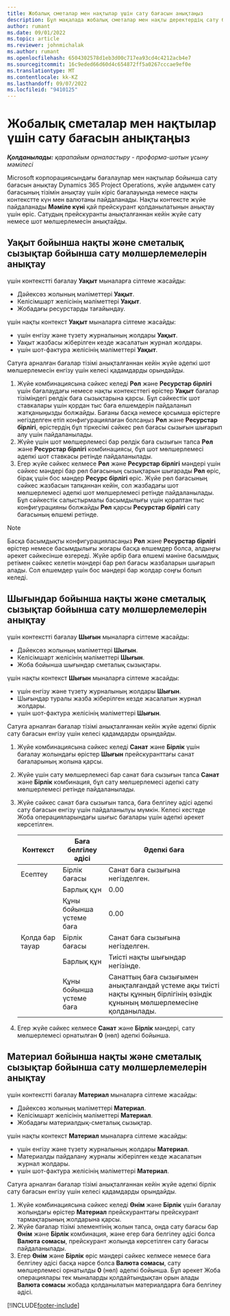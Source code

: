 ```yaml
---
title: Жобалық сметалар мен нақтылар үшін сату бағасын анықтаңыз
description: Бұл мақалада жобалық сметалар мен нақты деректердің сату бағасы қалай анықталғаны туралы ақпарат берілген.
author: rumant
ms.date: 09/01/2022
ms.topic: article
ms.reviewer: johnmichalak
ms.author: rumant
ms.openlocfilehash: 6504302578d1eb3d00c717ea93cd4c4212acb4e7
ms.sourcegitcommit: 16c9eded66d60d4c654872ff5a0267cccae9ef0e
ms.translationtype: MT
ms.contentlocale: kk-KZ
ms.lasthandoff: 09/07/2022
ms.locfileid: "9410125"
---
```

# <a name="determine-sales-prices-for-project-estimates-and-actuals"></a>Жобалық сметалар мен нақтылар үшін сату бағасын анықтаңыз

_**Қолданылады:** қарапайым орналастыру - проформа-шотын ұсыну мәмілесі_

Microsoft корпорациясындағы бағалаулар мен нақтылар бойынша сату бағасын анықтау Dynamics 365 Project Operations, жүйе алдымен сату бағасының тізімін анықтау үшін кіріс бағалауында немесе нақты контекстте күн мен валютаны пайдаланады. Нақты контексте жүйе пайдаланады **Мәміле күні** қай прейскурант қолданылатынын анықтау үшін өріс. Сатудың прейскуранты анықталғаннан кейін жүйе сату немесе шот мөлшерлемесін анықтайды.

## <a name="determining-sales-rates-on-actual-and-estimate-lines-for-time"></a>Уақыт бойынша нақты және сметалық сызықтар бойынша сату мөлшерлемелерін анықтау

үшін контекстті бағалау **Уақыт** мыналарға сілтеме жасайды:

- Дәйексөз жолының мәліметтері **Уақыт**.
- Келісімшарт желісінің мәліметтері **Уақыт**.
- Жобадағы ресурстарды тағайындау.

үшін нақты контекст **Уақыт** мыналарға сілтеме жасайды:

- үшін енгізу және түзету журналының жолдары **Уақыт**.
- Уақыт жазбасы жіберілген кезде жасалатын журнал жолдары.
- үшін шот-фактура желісінің мәліметтері **Уақыт**. 

Сатуға арналған бағалар тізімі анықталғаннан кейін жүйе әдепкі шот мөлшерлемесін енгізу үшін келесі қадамдарды орындайды.

1. Жүйе комбинациясына сәйкес келеді **Рөл** және **Ресурстар бірлігі** үшін бағалаудағы немесе нақты контексттегі өрістер **Уақыт** бағалар тізіміндегі рөлдік баға сызықтарына қарсы. Бұл сәйкестік шот ставкалары үшін қордан тыс баға өлшемдерін пайдаланып жатқаныңызды болжайды. Бағаны басқа немесе қосымша өрістерге негізделген етіп конфигурациялаған болсаңыз **Рөл** және **Ресурстар бірлігі**, өрістердің бұл тіркесімі сәйкес рөл бағасы сызығын шығарып алу үшін пайдаланылады.
1. Жүйе үшін шот мөлшерлемесі бар рөлдік баға сызығын тапса **Рөл** және **Ресурстар бірлігі** комбинациясы, бұл шот мөлшерлемесі әдепкі шот ставкасы ретінде пайдаланылады.
1. Егер жүйе сәйкес келмесе **Рөл** және **Ресурстар бірлігі** мәндері үшін сәйкес мәндері бар рөл бағасының сызықтарын шығарады **Рөл** өріс, бірақ үшін бос мәндер **Ресурс бірлігі** өріс. Жүйе рөл бағасының сәйкес жазбасын тапқаннан кейін, сол жазбадағы шот мөлшерлемесі әдепкі шот мөлшерлемесі ретінде пайдаланылады. Бұл сәйкестік салыстырмалы басымдылығы үшін қораптан тыс конфигурацияны болжайды **Рөл** қарсы **Ресурстар бірлігі** сату бағасының өлшемі ретінде.

> [!NOTE]
> Басқа басымдықты конфигурацияласаңыз **Рөл** және **Ресурстар бірлігі** өрістер немесе басымдылығы жоғары басқа өлшемдер болса, алдыңғы әрекет сәйкесінше өзгереді. Жүйе әрбір баға өлшемі мәніне басымдық ретімен сәйкес келетін мәндері бар рөл бағасы жазбаларын шығарып алады. Сол өлшемдер үшін бос мәндері бар жолдар соңғы болып келеді.

## <a name="determining-sales-rates-on-actual-and-estimate-lines-for-expense"></a>Шығындар бойынша нақты және сметалық сызықтар бойынша сату мөлшерлемелерін анықтау

үшін контекстті бағалау **Шығын** мыналарға сілтеме жасайды:

- Дәйексөз жолының мәліметтері **Шығын**.
- Келісімшарт желісінің мәліметтері **Шығын**.
- Жоба бойынша шығындар сметалық сызықтары.

үшін нақты контекст **Шығын** мыналарға сілтеме жасайды:

- үшін енгізу және түзету журналының жолдары **Шығын**.
- Шығындар туралы жазба жіберілген кезде жасалатын журнал жолдары.
- үшін шот-фактура желісінің мәліметтері **Шығын**. 

Сатуға арналған бағалар тізімі анықталғаннан кейін жүйе әдепкі бірлік сату бағасын енгізу үшін келесі қадамдарды орындайды.

1. Жүйе комбинациясына сәйкес келеді **Санат** және **Бірлік** үшін бағалау жолындағы өрістер **Шығын** прейскуранттағы санат бағаларының жолына қарсы.
1. Жүйе үшін сату мөлшерлемесі бар санат баға сызығын тапса **Санат** және **Бірлік** комбинация, бұл сату мөлшерлемесі әдепкі сату мөлшерлемесі ретінде пайдаланылады.
1. Жүйе сәйкес санат баға сызығын тапса, баға белгілеу әдісі әдепкі сату бағасын енгізу үшін пайдаланылуы мүмкін. Келесі кестеде Жоба операцияларындағы шығыс бағалары үшін әдепкі әрекет көрсетілген.

    | Контекст | Баға белгілеу әдісі | Әдепкі баға |
    | --- | --- | --- |
    | Есептеу | Бірлік бағасы | Санат баға сызығына негізделген. |
    |        | Барлық құн | 0.00 |
    |        | Құны бойынша үстеме баға | 0.00 |
    | Қолда бар тауар | Бірлік бағасы | Санат баға сызығына негізделген. |
    |        | Барлық құн | Тиісті нақты шығындар негізінде. |
    |        | Құны бойынша үстеме баға | Санаттың баға сызығымен анықталғандай үстеме ақы тиісті нақты құнның бірлігінің өзіндік құнының мөлшерлемесіне қолданылады. |

1. Егер жүйе сәйкес келмесе **Санат** және **Бірлік** мәндері, сату мөлшерлемесі орнатылған **0** (нөл) әдепкі бойынша.

## <a name="determining-sales-rates-on-actual-and-estimate-lines-for-material"></a>Материал бойынша нақты және сметалық сызықтар бойынша сату мөлшерлемелерін анықтау

үшін контекстті бағалау **Материал** мыналарға сілтеме жасайды:

- Дәйексөз жолының мәліметтері **Материал**.
- Келісімшарт желісінің мәліметтері **Материал**.
- Жобадағы материалдық-сметалық сызықтар.

үшін нақты контекст **Материал** мыналарға сілтеме жасайды:

- үшін енгізу және түзету журналының жолдары **Материал**.
- Материалды пайдалану журналы жіберілген кезде жасалатын журнал жолдары.
- үшін шот-фактура желісінің мәліметтері **Материал**. 

Сатуға арналған бағалар тізімі анықталғаннан кейін жүйе әдепкі бірлік сату бағасын енгізу үшін келесі қадамдарды орындайды.

1. Жүйе комбинациясына сәйкес келеді **Өнім** және **Бірлік** үшін бағалау жолындағы өрістер **Материал** прейскуранттағы прейскурант тармақтарының жолдарына қарсы.
1. Жүйе бағалар тізімі элементінің жолын тапса, онда сату бағасы бар **Өнім** және **Бірлік** комбинация, және егер баға белгілеу әдісі болса **Валюта сомасы**, прейскурант жолында көрсетілген сату бағасы пайдаланылады. 
1. Егер **Өнім** және **Бірлік** өріс мәндері сәйкес келмесе немесе баға белгілеу әдісі басқа нәрсе болса **Валюта сомасы**, сату мөлшерлемесі орнатылды **0** (нөл) әдепкі бойынша. Бұл әрекет Жоба операциялары тек мыналарды қолдайтындықтан орын алады **Валюта сомасы** жобада қолданылатын материалдарға баға белгілеу әдісі.

[!INCLUDE[footer-include](../../includes/footer-banner.md)]
